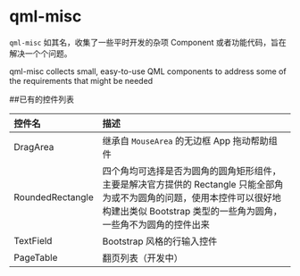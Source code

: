 # qml-misc

`qml-misc` 如其名，收集了一些平时开发的杂项 Component 或者功能代码，旨在解决一个个问题。

qml-misc collects small, easy-to-use QML components to address some of the requirements that might be needed

##已有的控件列表

|控件名|描述
|:-|:-|
| DragArea| 继承自 `MouseArea` 的无边框 App 拖动帮助组件
| RoundedRectangle| 四个角均可选择是否为圆角的圆角矩形组件，主要是解决官方提供的 Rectangle 只能全部角为或不为圆角的问题，使用本控件可以很好地构建出类似 Bootstrap 类型的一些角为圆角，一些角不为圆角的控件出来|
|TextField|Bootstrap 风格的行输入控件|
|PageTable|翻页列表（开发中）|
